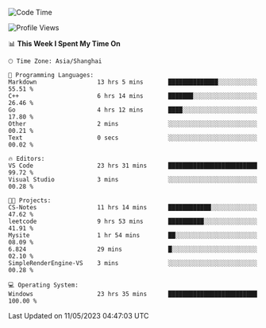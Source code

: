 <!--START_SECTION:waka-->
![Code Time](http://img.shields.io/badge/Code%20Time-920%20hrs%2037%20mins-blue)

![Profile Views](http://img.shields.io/badge/Profile%20Views-0-blue)

📊 **This Week I Spent My Time On** 

```text
🕑︎ Time Zone: Asia/Shanghai

💬 Programming Languages: 
Markdown                 13 hrs 5 mins       ██████████████░░░░░░░░░░░   55.51 % 
C++                      6 hrs 14 mins       ███████░░░░░░░░░░░░░░░░░░   26.46 % 
Go                       4 hrs 12 mins       ████░░░░░░░░░░░░░░░░░░░░░   17.80 % 
Other                    2 mins              ░░░░░░░░░░░░░░░░░░░░░░░░░   00.21 % 
Text                     0 secs              ░░░░░░░░░░░░░░░░░░░░░░░░░   00.02 % 

🔥 Editors: 
VS Code                  23 hrs 31 mins      █████████████████████████   99.72 % 
Visual Studio            3 mins              ░░░░░░░░░░░░░░░░░░░░░░░░░   00.28 % 

🐱‍💻 Projects: 
CS-Notes                 11 hrs 14 mins      ████████████░░░░░░░░░░░░░   47.62 % 
leetcode                 9 hrs 53 mins       ██████████░░░░░░░░░░░░░░░   41.91 % 
Mysite                   1 hr 54 mins        ██░░░░░░░░░░░░░░░░░░░░░░░   08.09 % 
6.824                    29 mins             █░░░░░░░░░░░░░░░░░░░░░░░░   02.10 % 
SimpleRenderEngine-VS    3 mins              ░░░░░░░░░░░░░░░░░░░░░░░░░   00.28 % 

💻 Operating System: 
Windows                  23 hrs 35 mins      █████████████████████████   100.00 % 
```


 Last Updated on 11/05/2023 04:47:03 UTC
<!--END_SECTION:waka-->